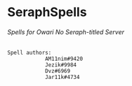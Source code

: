 # SeraphSpells
###### Spells for Owari No Seraph-titled Server
	Spell authors: 
				AM11nim#9420
				Jezik#9984
				Dvz#6969
				Jar11k#4734
